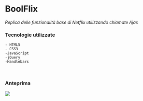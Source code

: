 # BoolFlix 

*Replica delle funzionalità base di Netflix utilizzando chiamate Ajax*

### Tecnologie utilizzate
    - HTML5
    - CSS3
    -JavaScript
    -jQuery
    -Handlebars

<br>

### Anteprima

<img src="img/BoolFlix.png">

